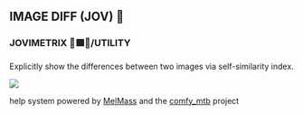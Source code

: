 
<h2>IMAGE DIFF (JOV) 📏</h2>
<h3>JOVIMETRIX 🔺🟩🔵/UTILITY</h3>
<p>Explicitly show the differences between two images via self-similarity index.</p>

![](https://raw.githubusercontent.com/Amorano/Jovimetrix-examples/master/node/IMAGE%20DIFF/IMAGE%20DIFF.gif)

help system powered by [MelMass](https://github.com/melMass) and the [comfy_mtb](https://github.com/melMass/comfy_mtb) project
